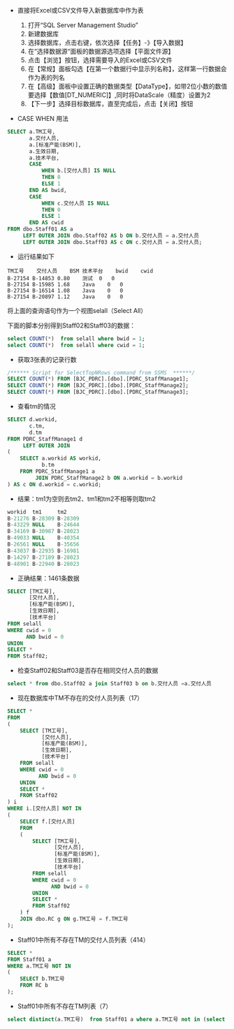 

- 直接将Excel或CSV文件导入新数据库中作为表

	1. 打开“SQL Server Management Studio”
	2. 新建数据库
	3. 选择数据库，点击右键，依次选择【任务】-》【导入数据】
	4. 在“选择数据源“面板的数据源选项选择【平面文件源】
	5. 点击【浏览】按钮，选择需要导入的Excel或CSV文件
	6. 在【常规】面板勾选【在第一个数据行中显示列名称】，这样第一行数据会作为表的列名
	7. 在【高级】面板中设置正确的数据类型【DataType】，如带2位小数的数值要选择【数值[DT_NUMERIC]】,同时将DataScale（精度）设置为2
	8. 【下一步】选择目标数据库，直至完成后，点击【关闭】按钮 


- CASE WHEN 用法

```sql
SELECT a.TM工号,
       a.交付人员,
       a.[标准产能(BSM)],
       a.生效日期,
       a.技术平台,
       CASE
           WHEN b.[交付人员] IS NULL
           THEN 0
           ELSE 1
       END AS bwid,
       CASE
           WHEN c.交付人员 IS NULL
           THEN 0
           ELSE 1
       END AS cwid
FROM dbo.Staff01 AS a
     LEFT OUTER JOIN dbo.Staff02 AS b ON b.交付人员 = a.交付人员
     LEFT OUTER JOIN dbo.Staff03 AS c ON c.交付人员 = a.交付人员;
```

- 运行结果如下

```
TM工号	交付人员	BSM	技术平台	bwid	cwid
B-27154	B-14853	0.80	测试	0	0
B-27154	B-15985	1.68	Java	0	0
B-27154	B-16514	1.08	Java	0	0
B-27154	B-20897	1.12	Java	0	0
```

将上面的查询语句作为一个视图selall（Select All）

下面的脚本分别得到Staff02和Staff03的数据：

```sql
select COUNT(*)  from selall where bwid = 1;
select COUNT(*)  from selall where cwid = 1;
```

- 获取3张表的记录行数

```sql
/****** Script for SelectTopNRows command from SSMS  ******/
SELECT COUNT(*) FROM [BJC_PDRC].[dbo].[PDRC_StaffManage1];
SELECT COUNT(*) FROM [BJC_PDRC].[dbo].[PDRC_StaffManage2];
SELECT COUNT(*) FROM [BJC_PDRC].[dbo].[PDRC_StaffManage3];
```

- 查看tm的情况

```sql
SELECT d.workid,
       c.tm,
       d.tm
FROM PDRC_StaffManage1 d
     LEFT OUTER JOIN
(
    SELECT a.workid AS workid,
           b.tm
    FROM PDRC_StaffManage1 a
         JOIN PDRC_StaffManage2 b ON a.workid = b.workid
) AS c ON d.workid = c.workid;
```

- 结果：tm1为空则去tm2、tm1和tm2不相等则取tm2

```sql
workid	tm1 	tm2
B-21276	B-28309	B-28309
B-43229	NULL	B-24644
B-34169	B-30987	B-28023
B-49033	NULL	B-40354
B-26561	NULL	B-35656
B-43037	B-22935	B-16981
B-14297	B-27189	B-28023
B-48901	B-22940	B-28023
```


- 正确结果：1461条数据

```sql
SELECT [TM工号],
       [交付人员],
       [标准产能(BSM)],
       [生效日期],
       [技术平台]
FROM selall
WHERE cwid = 0
      AND bwid = 0
UNION
SELECT *
FROM Staff02;

```


- 检查Staff02和Staff03是否存在相同交付人员的数据

```sql
select * from dbo.Staff02 a join Staff03 b on b.交付人员 =a.交付人员 
```


-  现在数据库中TM不存在的交付人员列表（17）

```sql
SELECT *
FROM
(
    SELECT [TM工号],
           [交付人员],
           [标准产能(BSM)],
           [生效日期],
           [技术平台]
    FROM selall
    WHERE cwid = 0
          AND bwid = 0
    UNION
    SELECT *
    FROM Staff02
) i
WHERE i.[交付人员] NOT IN
(
    SELECT f.[交付人员]
    FROM
    (
        SELECT [TM工号],
               [交付人员],
               [标准产能(BSM)],
               [生效日期],
               [技术平台]
        FROM selall
        WHERE cwid = 0
              AND bwid = 0
        UNION
        SELECT *
        FROM Staff02
    ) f
    JOIN dbo.RC g ON g.TM工号 = f.TM工号
);
```
- Staff01中所有不存在TM的交付人员列表（414）

```sql
SELECT *
FROM Staff01 a
WHERE a.TM工号 NOT IN
(
    SELECT b.TM工号
    FROM RC b
);
```
- Staff01中所有不存在TM列表（7）

```sql
select distinct(a.TM工号)  from Staff01 a where a.TM工号 not in (select b.TM工号 from RC b);
```